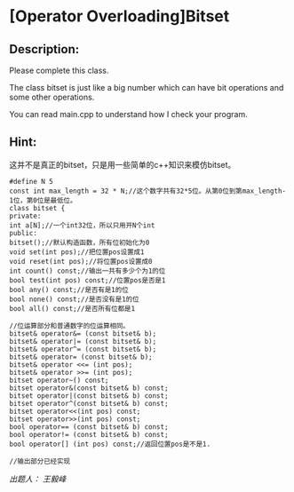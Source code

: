 # [Operator Overloading]Bitset

## Description:

Please complete this class.

The class bitset is just like a big number which can have bit operations and some other operations.

You can read main.cpp to understand how I check your program.

## Hint:

这并不是真正的bitset，只是用一些简单的c++知识来模仿bitset。

```
#define N 5
const int max_length = 32 * N;//这个数字共有32*5位。从第0位到第max_length-1位，第0位是最低位。
class bitset {
private:
int a[N];//一个int32位，所以只用开N个int
public:
bitset();//默认构造函数，所有位初始化为0
void set(int pos);//把位置pos设置成1
void reset(int pos);//将位置pos设置成0
int count() const;//输出一共有多少个为1的位
bool test(int pos) const;//位置pos是否是1
bool any() const;//是否有是1的位
bool none() const;//是否没有是1的位
bool all() const;//是否所有位都是1

//位运算部分和普通数字的位运算相同。
bitset& operator&= (const bitset& b);
bitset& operator|= (const bitset& b);
bitset& operator^= (const bitset& b);
bitset& operator= (const bitset& b);
bitset& operator <<= (int pos);
bitset& operator >>= (int pos);
bitset operator~() const;
bitset operator&(const bitset& b) const;
bitset operator|(const bitset& b) const;
bitset operator^(const bitset& b) const;
bitset operator<<(int pos) const;
bitset operator>>(int pos) const;
bool operator== (const bitset& b) const;
bool operator!= (const bitset& b) const;
bool operator[] (int pos) const;//返回位置pos是不是1.

//输出部分已经实现
```

*出题人： 王毅峰*
